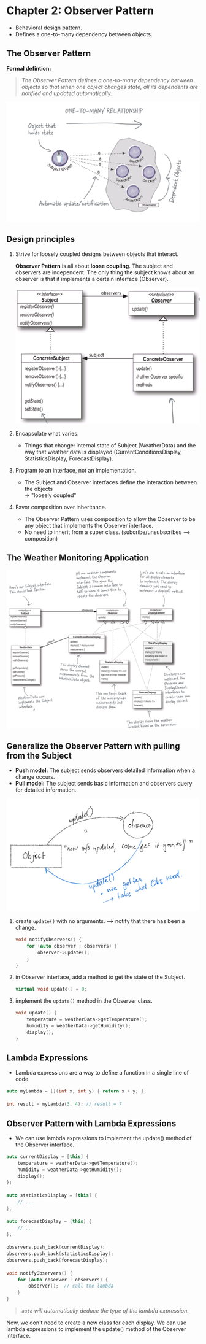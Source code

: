 # Chapter 2: Observer Pattern

- Behavioral design pattern.
- Defines a one-to-many dependency between objects.

## The Observer Pattern

**Formal defintion:**
> *The Observer Pattern defines a one-to-many dependency between objects so that when one object changes state, all its dependents are notified and updated automatically.*

![alt text](image.png)

## Design principles

1. Strive for loosely coupled designs between objects that interact.

    **Observer Pattern** is all about **loose coupling**. The subject and observers are independent. The only thing the subject knows about an observer is that it implements a certain interface (Observer).

    ![alt text](image-1.png)

1. Encapsulate what varies.

    - Things that change: internal state of Subject (WeatherData) and the way that weather data is displayed (CurrentConditionsDisplay, StatisticsDisplay, ForecastDisplay).

1. Program to an interface, not an implementation.

    - The Subject and Observer interfaces define the interaction between the objects  
=> "loosely coupled"

1. Favor composition over inheritance.

    - The Observer Pattern uses composition to allow the Observer to be any object that implements the Observer interface.
    - No need to inherit from a super class. (subcribe/unsubscribes --> composition)

## The Weather Monitoring Application

![alt text](image-2.png)

## Generalize the Observer Pattern with pulling from the Subject

- **Push model:** The subject sends observers detailed information when a change occurs.
- **Pull model:** The subject sends basic information and observers query for detailed information.

![alt text](image-3.png)

1. create `update()` with no arguments. --> notify that there has been a change.

    ```cpp
    void notifyObservers() {
        for (auto observer : observers) {
            observer->update();
        }
    }
    ```

2. in Observer interface, add a method to get the state of the Subject.

    ```cpp
    virtual void update() = 0;
    ```

3. implement the `update()` method in the Observer class.

    ```cpp
    void update() {
        temperature = weatherData->getTemperature();
        humidity = weatherData->getHumidity();
        display();
    }
    ```

## Lambda Expressions

- Lambda expressions are a way to define a function in a single line of code.

```cpp
auto myLambda = [](int x, int y) { return x + y; };

int result = myLambda(3, 4); // result = 7
```

## Observer Pattern with Lambda Expressions

- We can use lambda expressions to implement the update() method of the Observer interface.

```cpp
auto currentDisplay = [this] {
    temperature = weatherData->getTemperature();
    humidity = weatherData->getHumidity();
    display();
};

auto statisticsDisplay = [this] {
    // ...
};

auto forecastDisplay = [this] {
    // ...
};

observers.push_back(currentDisplay);
observers.push_back(statisticsDisplay);
observers.push_back(forecastDisplay);

void notifyObservers() {
    for (auto observer : observers) {
        observer();  // call the lambda
    }
}
```

>*`auto` will automatically deduce the type of the lambda expression.*

Now, we don't need to create a new class for each display. We can use lambda expressions to implement the update() method of the Observer interface.
